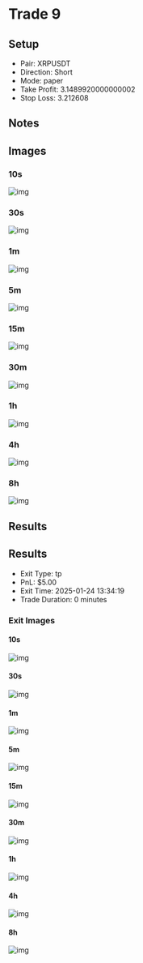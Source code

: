 # Trade 9

## Setup
- Pair: XRPUSDT
- Direction: Short
- Mode: paper
- Take Profit: 3.1489920000000002
- Stop Loss: 3.212608

## Notes
<!-- Add trade notes here -->

## Images
### 10s
![img](images/10s_entry.png)

### 30s
![img](images/30s_entry.png)

### 1m
![img](images/1m_entry.png)

### 5m
![img](images/5m_entry.png)

### 15m
![img](images/15m_entry.png)

### 30m
![img](images/30m_entry.png)

### 1h
![img](images/1h_entry.png)

### 4h
![img](images/4h_entry.png)

### 8h
![img](images/8h_entry.png)



## Results

## Results
- Exit Type: tp
- PnL: $5.00
- Exit Time: 2025-01-24 13:34:19
- Trade Duration: 0 minutes

### Exit Images
#### 10s
![img](images/10s_exit.png)

#### 30s
![img](images/30s_exit.png)

#### 1m
![img](images/1m_exit.png)

#### 5m
![img](images/5m_exit.png)

#### 15m
![img](images/15m_exit.png)

#### 30m
![img](images/30m_exit.png)

#### 1h
![img](images/1h_exit.png)

#### 4h
![img](images/4h_exit.png)

#### 8h
![img](images/8h_exit.png)


